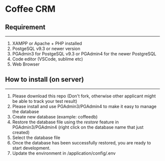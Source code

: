 # Coffee CRM

## Requirement
*****************
1. XAMPP or Apache + PHP installed
2. PostgeSQL v9.3 or newer version
3. PGAdmin3 for PostgeSQL v9.3 or PGAdmin4 for the newer PostgreSQL
4. Code editor (VSCode, sublime etc)
5. Web Browser


## How to install (on server)
*****************
1. Please download this repo (Don't fork, otherwise other applicant might be able to track your test result)
2. Please install and use PGAdmin3/PGAdmin4 to make it easy to manage the database
3. Create new database (example: coffeedb)
4. Restore the database file using the _restore_ feature in PGAdmin3/PGAdmin4 (right click on the database name that just created)
5. Select the database file
6. Once the database has been successfully restored, you are ready to start development.
7. Update the environment in /application/config/.env
